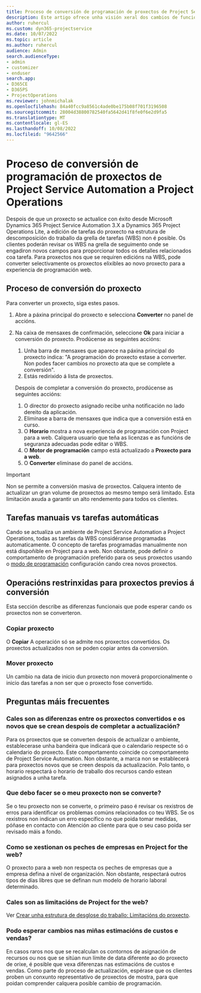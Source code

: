 ```yaml
---
title: Proceso de conversión de programación de proxectos de Project Service Automation a Project Operations
description: Este artigo ofrece unha visión xeral dos cambios de funcións para Microsoft Dynamics 365 Project Service Automation a Dynamics 365 Project Operations.
author: ruhercul
ms.custom: dyn365-projectservice
ms.date: 10/07/2022
ms.topic: article
ms.author: ruhercul
audience: Admin
search.audienceType:
- admin
- customizer
- enduser
search.app:
- D365CE
- D365PS
- ProjectOperations
ms.reviewer: johnmichalak
ms.openlocfilehash: 84a40fcc9a8561c4ade0be175b08f701f3196508
ms.sourcegitcommit: 28004d38800782540fa5642d41f8fe0f6e2d9fa5
ms.translationtype: MT
ms.contentlocale: gl-ES
ms.lasthandoff: 10/08/2022
ms.locfileid: "9642566"
---
```

# <a name="project-service-automation-to-project-operations-project-scheduling-conversion-process"></a>Proceso de conversión de programación de proxectos de Project Service Automation a Project Operations

Despois de que un proxecto se actualice con éxito desde Microsoft Dynamics 365 Project Service Automation 3.X a Dynamics 365 Project Operations Lite, a edición de tarefas do proxecto na estrutura de descomposición do traballo da grella de tarefas (WBS) non é posible. Os clientes poderán revisar os WBS na grella de seguimento onde se engadiron novos campos para proporcionar todos os detalles relacionados coa tarefa. Para proxectos nos que se requiren edicións na WBS, pode converter selectivamente os proxectos elixibles ao novo proxecto para a experiencia de programación web.

## <a name="project-conversion-process"></a>Proceso de conversión do proxecto

Para converter un proxecto, siga estes pasos.

1. Abre a páxina principal do proxecto e selecciona **Converter** no panel de accións.
1. Na caixa de mensaxes de confirmación, seleccione **Ok** para iniciar a conversión do proxecto. Prodúcense as seguintes accións:

    1. Unha barra de mensaxes que aparece na páxina principal do proxecto indica: "A programación do proxecto estase a converter. Non podes facer cambios no proxecto ata que se complete a conversión".
    1. Estás redirixido á lista de proxectos.

    Despois de completar a conversión do proxecto, prodúcense as seguintes accións:

    1. O director do proxecto asignado recibe unha notificación no lado dereito da aplicación.
    1. Elimínase a barra de mensaxes que indica que a conversión está en curso.
    1. O **Horario** mostra a nova experiencia de programación con Project para a web. Calquera usuario que teña as licenzas e as funcións de seguranza adecuadas pode editar o WBS.
    1. O **Motor de programación** campo está actualizado a **Proxecto para a web**.
    1. O **Converter** elimínase do panel de accións.

> [!IMPORTANT]
> Non se permite a conversión masiva de proxectos. Calquera intento de actualizar un gran volume de proxectos ao mesmo tempo será limitado. Esta limitación axuda a garantir un alto rendemento para todos os clientes.

## <a name="manual-tasks-vs-automatic-tasks"></a>Tarefas manuais vs tarefas automáticas

Cando se actualiza un ambiente de Project Service Automation a Project Operations, todas as tarefas da WBS considéranse programadas automaticamente. O concepto de tarefas programadas manualmente non está dispoñible en Project para a web. Non obstante, pode definir o comportamento de programación preferido para os seus proxectos usando o [modo de programación](/project-management/scheduling-modes.md) configuración cando crea novos proxectos.

## <a name="restricted-operations-for-pre-conversion-projects"></a>Operacións restrinxidas para proxectos previos á conversión

Esta sección describe as diferenzas funcionais que pode esperar cando os proxectos non se converteron.

### <a name="copy-project"></a>Copiar proxecto

O **Copiar** A operación só se admite nos proxectos convertidos. Os proxectos actualizados non se poden copiar antes da conversión.

### <a name="move-project"></a>Mover proxecto

Un cambio na data de inicio dun proxecto non moverá proporcionalmente o inicio das tarefas a non ser que o proxecto fose convertido.

## <a name="frequently-asked-questions"></a>Preguntas máis frecuentes

### <a name="what-are-the-differences-between-converted-projects-and-new-projects-that-are-created-after-the-upgrade-has-been-completed"></a>Cales son as diferenzas entre os proxectos convertidos e os novos que se crean despois de completar a actualización?

Para os proxectos que se converten despois de actualizar o ambiente, establecerase unha bandeira que indicará que o calendario respecte só o calendario do proxecto. Este comportamento coincide co comportamento de Project Service Automation. Non obstante, a marca non se establecerá para proxectos novos que se creen despois da actualización. Polo tanto, o horario respectará o horario de traballo dos recursos cando estean asignados a unha tarefa.

### <a name="what-should-i-do-if-my-project-fails-to-be-converted"></a>Que debo facer se o meu proxecto non se converte?

Se o teu proxecto non se converte, o primeiro paso é revisar os rexistros de erros para identificar os problemas comúns relacionados co teu WBS. Se os rexistros non indican un erro específico no que poida tomar medidas, póñase en contacto con Atención ao cliente para que o seu caso poida ser revisado máis a fondo.

### <a name="how-are-business-closures-handled-in-project-for-the-web"></a>Como se xestionan os peches de empresas en Project for the web?

O proxecto para a web non respecta os peches de empresas que a empresa defina a nivel de organización. Non obstante, respectará outros tipos de días libres que se definan nun modelo de horario laboral determinado.

### <a name="what-are-the-limitations-of-project-for-the-web"></a>Cales son as limitacións de Project for the web?

Ver [Crear unha estrutura de desglose do traballo: Limitacións do proxecto](/project-management/create-wbs#project-limitations.md).

### <a name="can-i-expect-changes-to-my-cost-and-sales-estimates"></a>Podo esperar cambios nas miñas estimacións de custos e vendas?

En casos raros nos que se recalculan os contornos de asignación de recursos ou nos que se sitúan nun límite de data diferente ao do proxecto de orixe, é posible que vexa diferenzas nas estimacións de custos e vendas. Como parte do proceso de actualización, espérase que os clientes proben un conxunto representativo de proxectos de mostra, para que poidan comprender calquera posible cambio de programación.
